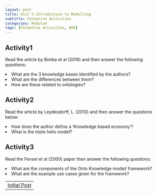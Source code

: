 ```yaml
---
layout: post
title: Unit 5-Introduction to Modelling
subtitle: Formative Activities
categories: Module4
tags: [Formative Activities, KRR]
---
```

<html lang="en">

<body>
<h2>Activity1</h2>
<p>Read the article by Bimba et al (2016) and then answer the following questions:</p>

 <li>What are the 3 knowledge bases identified by the authors?</li>
 <li>What are the differences between them?</li>
  <li>How are these related to ontologies?</li>

<h2>Activity2</h2>
<p>Read the article by Leydesdorff, L. (2010) and then answer the questions below:</p>

 <li>How does the author define a ‘Knowledge based economy’?</li>
 <li>What is the triple helix model?</li>
 

  <h2>Activity3</h2>
<p>Read the Fensel et al (2000) paper then answer the following questions:</p>

 <li>What are the components of the Onto Knowledge model/ framework?</li>
 <li>What are the example use cases given for the framework?</li>

</body>
</html>
<table>
    <tr>
      <td> <a href="../../../../artefacts/KRR-Unit01-InitialPost.pdf" target="_blank" class="button large">Initial Post</a></td> 
    </tr>
</table>


